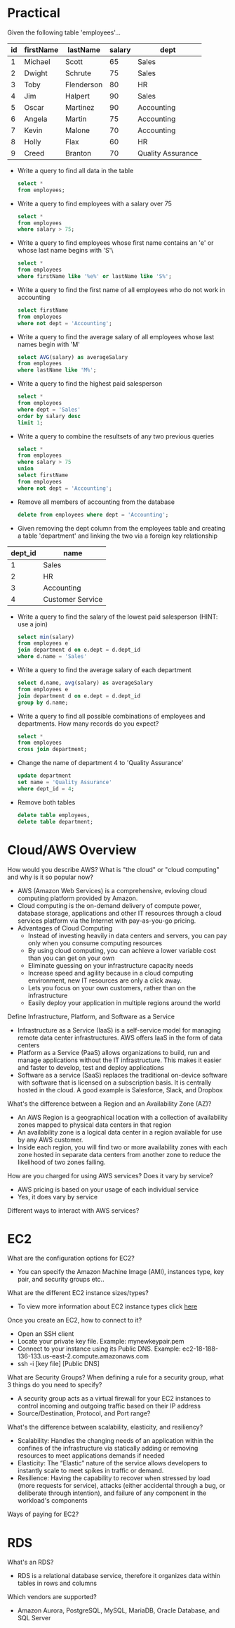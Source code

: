 # Practical

Given the following table 'employees'...

| id | firstName | lastName | salary | dept |
| --- | -------- | -------- | ------ | ---- |
| 1  | Michael   | Scott    | 65     | Sales|
| 2  | Dwight    | Schrute  | 75     | Sales|
| 3  | Toby      | Flenderson| 80    | HR  |
| 4  | Jim       | Halpert  | 90     | Sales|
| 5  | Oscar     | Martinez | 90     | Accounting |
| 6  | Angela    | Martin   | 75     | Accounting |
| 7  | Kevin     | Malone   | 70     | Accounting |
| 8  | Holly     | Flax     | 60     | HR |
| 9  | Creed     | Branton  | 70     | Quality Assurance |

* Write a query to find all data in the table

	```sql
	select * 
	from employees;
	```

* Write a query to find employees with a salary over 75
	```sql
	select * 
	from employees 
	where salary > 75;
	```
* Write a query to find employees whose first name contains an 'e' or whose last name begins with 'S'\
	```sql
	select * 
	from employees 
	where firstName like '%e%' or lastName like 'S%';
	```
* Write a query to find the first name of all employees who do not work in accounting
	```sql 
	select firstName 
	from employees 
	where not dept = 'Accounting';
	```
* Write a query to find the average salary of all employees whose last names begin with 'M'
	```sql
	select AVG(salary) as averageSalary 
	from employees 
	where lastName like 'M%';
	```
* Write a query to find the highest paid salesperson
	```sql
	select *
	from employees
	where dept = 'Sales'
	order by salary desc
	limit 1;
	```
* Write a query to combine the resultsets of any two previous queries
	```sql
	select * 
	from employees 
	where salary > 75
	union
	select firstName 
	from employees 
	where not dept = 'Accounting';
	```
* Remove all members of accounting from the database
	```sql
	delete from employees where dept = 'Accounting';
	```

* Given removing the dept column from the employees table and creating a table 'department' and linking the two via a foreign key relationship

| dept_id | name |
| ------- | ---  |
| 1       | Sales |
| 2       | HR   |
| 3       | Accounting |
| 4       | Customer Service |

* Write a query to find the salary of the lowest paid salesperson (HINT: use a join)
	```sql
	select min(salary)
	from employees e
	join department d on e.dept = d.dept_id
	where d.name = 'Sales'
	```

* Write a query to find the average salary of each department
	```sql
	select d.name, avg(salary) as averageSalary
	from employees e
	join department d on e.dept = d.dept_id
	group by d.name;
	```
* Write a query to find all possible combinations of employees and departments. How many records do you expect?

	```sql
	select *
	from employees
	cross join department;
	```

* Change the name of department 4 to 'Quality Assurance'
	```sql
	update department
	set name = 'Quality Assurance'
	where dept_id = 4; 
	```
* Remove both tables
	```sql
	delete table employees,
	delete table department;
	```


# Cloud/AWS Overview

How would you describe AWS? What is "the cloud" or "cloud computing" and why is it so popular now?
- AWS (Amazon Web Services) is a comprehensive, evloving cloud computing platform provided by Amazon.
- Cloud computing is the on-demand delivery of compute power, database storage, applications and other IT resources through a cloud services platform via the Internet with pay-as-you-go pricing.
- Advantages of Cloud Computing
	- Instead of investing heavily in data centers and servers, you can pay only when you consume computing resources
	- By using cloud computing, you can achieve a lower variable cost than you can get on your own
	- Eliminate guessing on your infrastructure capacity needs
	- Increase speed and agility because in a cloud computing environment, new IT resources are only a click away.
	- Lets you focus on your own customers, rather than on the infrastructure
	- Easily deploy your application in multiple regions around the world

Define Infrastructure, Platform, and Software as a Service
- Infrastructure as a Service (IaaS) is a self-service model for managing remote data center infrastructures. AWS offers IaaS in the form of data centers
- Platform as a Service (PaaS) allows organizations to build, run and manage applications without the IT infrastructure. This makes it easier and faster to develop, test and deploy applications
- Software as a service (SaaS) replaces the traditional on-device software with software that is licensed on a subscription basis. It is centrally hosted in the cloud. A good example is Salesforce, Slack, and Dropbox

What's the difference between a Region and an Availability Zone (AZ)?
- An AWS Region is a geographical location with a collection of availability zones mapped to physical data centers in that region
- An availability zone is a logical data center in a region available for use by any AWS customer.
- Inside each region, you will find two or more availability zones with each zone hosted in separate data centers from another zone to reduce the likelihood of two zones failing.

How are you charged for using AWS services? Does it vary by service?
 - AWS pricing is based on your usage of each individual service
 - Yes, it does vary by service

Different ways to interact with AWS services?

# EC2

What are the configuration options for EC2?
- You can specify the Amazon Machine Image (AMI), instances type, key pair, and security groups etc..

What are the different EC2 instance sizes/types?
- To view more information about EC2 instance types click [here](https://aws.amazon.com/rds/instance-types/)

Once you create an EC2, how to connect to it?
- Open an SSH client
- Locate your private key file. Example: mynewkeypair.pem
- Connect to your instance using its Public DNS. Example: ec2-18-188-136-133.us-east-2.compute.amazonaws.com
- ssh -i [key file] [Public DNS]

What are Security Groups? When defining a rule for a security group, what 3 things do you need to specify?
- A security group acts as a virtual firewall for your EC2 instances to control incoming and outgoing traffic based on their IP address
- Source/Destination, Protocol, and Port range?

What's the difference between scalability, elasticity, and resiliency?
- Scalability: Handles the changing needs of an application within the confines of the infrastructure via statically adding or removing resources to meet applications demands if needed
- Elasticity: The “Elastic” nature of the service allows developers to instantly scale to meet spikes in traffic or demand.
- Resilience: Having the capability to recover when stressed by load (more requests for service), attacks (either accidental through a bug, or deliberate through intention), and failure of any component in the workload's components

Ways of paying for EC2?

# RDS

What's an RDS?
- RDS is a relational database service, therefore it organizes data within tables in rows and columns

Which vendors are supported?
- Amazon Aurora, PostgreSQL, MySQL, MariaDB, Oracle Database, and SQL Server